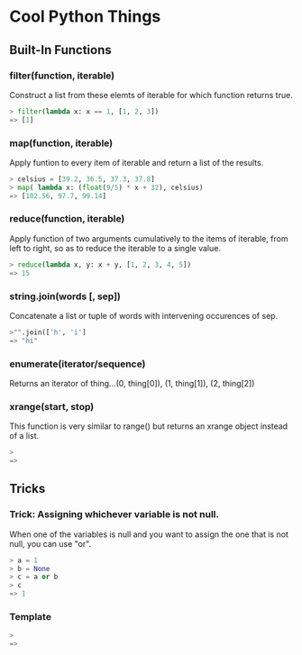 # Cool Python Things

## Built-In Functions

### filter(function, iterable)
  Construct a list from these elemts of iterable for which function returns true.

  ```python
  > filter(lambda x: x == 1, [1, 2, 3])
  => [1]
  ```

### map(function, iterable)
  Apply funtion to every item of iterable and return a list of the results.

  ```python
  > celsius = [39.2, 36.5, 37.3, 37.8]
  > map( lambda x: (float(9/5) * x + 32), celsius)
  => [102.56, 97.7, 99.14]
  ```

### reduce(function, iterable)
  Apply function of two arguments cumulatively to the items of iterable, from left to right, so as to reduce the iterable to a single value.

  ```python
  > reduce(lambda x, y: x + y, [1, 2, 3, 4, 5])
  => 15
  ```

### string.join(words [, sep])
  Concatenate a list or tuple of words with intervening occurences of sep.

  ```python
  >"".join(['h', 'i']
  => "hi"
  ```
  
### enumerate(iterator/sequence)
  Returns an iterator of thing...(0, thing[0]), (1, thing[1]), (2, thing[2])

### xrange(start, stop)
  This function is very similar to range() but returns an xrange object instead of a list.

  ```python
  >
  =>
  ```

## Tricks

### Trick: Assigning whichever variable is not null.
  When one of the variables is null and you want to assign the one that is not null, you can use "or".
  ```python
  > a = 1
  > b = None
  > c = a or b
  > c
  => 1
  ```




### Template

  ```python
  >
  =>
  ```
